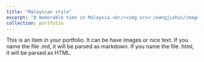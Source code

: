 ```yaml
---
title: "Malaysian style"
excerpt: "A memorable time in Malaysia.<br/><img src='/wangjiahui/images/portfolio/malaysia/governments.jpg'>"
collection: portfolio
---
```


This is an item in your portfolio. It can be have images or nice text. If you name the file .md, it will be parsed as markdown. If you name the file .html, it will be parsed as HTML. 
